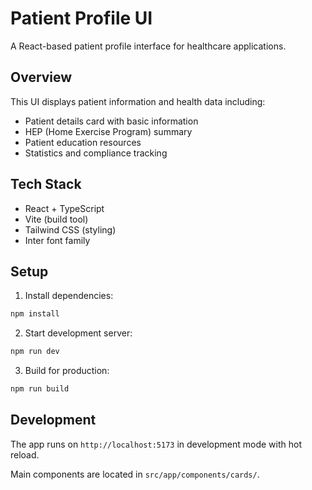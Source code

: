 # Patient Profile UI

A React-based patient profile interface for healthcare applications.

## Overview

This UI displays patient information and health data including:

- Patient details card with basic information
- HEP (Home Exercise Program) summary
- Patient education resources
- Statistics and compliance tracking

## Tech Stack

- React + TypeScript
- Vite (build tool)
- Tailwind CSS (styling)
- Inter font family

## Setup

1. Install dependencies:

```bash
npm install
```

2. Start development server:

```bash
npm run dev
```

3. Build for production:

```bash
npm run build
```

## Development

The app runs on `http://localhost:5173` in development mode with hot reload.

Main components are located in `src/app/components/cards/`.
